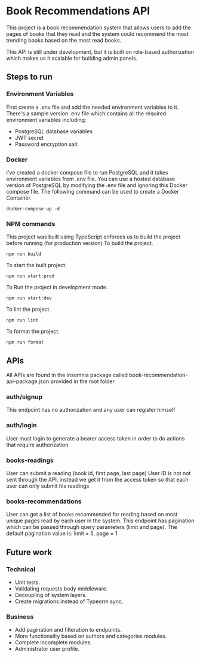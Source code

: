 # Book Recommendations API

This project is a book recommendation system that allows users to add the pages of books that they read and the system could recommend the most trending books based on the most read books.

This API is still under development, but it is built on role-based authorization which makes us it scalable for building admin panels.

## Steps to run
### Environment Variables
First create a .env file and add the needed environment variables to it.
<br>
There's a sample version .env file which contains all the required environment variables including:
<ul>
<li> PostgreSQL database variables
<li> JWT secret
<li> Password encryption salt 
</ul>

### Docker
I've created a docker compose file to run PostgreSQL and it takes environment variables from .env file.
You can use a hosted database version of PostgreSQL by modifying the .env file and ignoring this Docker compose file.
The following command can be used to create a Docker Container.
``` 
docker-compose up -d 
```

### NPM commands
This project was built using TypeScript enforces us to build the project before running (for production version)
To build the project.
```
npm run build
```

To start the built project.
```
npm run start:prod
```

To Run the project in development mode.
```
npm run start:dev
```

To lint the project.
```
npm run lint
```

To format the project.
```
npm run format
```

## APIs
All APIs are found in the insomnia package called book-recommendation-api-package.json provided in the root folder
### auth/signup
This endpoint has no authorization and any user can register himself

### auth/login
User must login to generate a bearer access token in order to do actions that require authorization

### books-readings
User can submit a reading (book id, first page, last page)
User ID is not not sent through the API, instead we get it from the access token so that each user can only submit his readings

### books-recommendations
User can get a list of books recommended for reading based on most unique pages read by each user in the system.
This endpoint has pagination which can be passed through query parameters (limit and page).
The default pagination value is: limit = 5, page = 1

## Future work
### Technical
<ul>
<li> Unit tests.
<li> Validating requests body middleware.
<li> Decoupling of system layers.
<li> Create migrations instead of Typeorm sync.
</ul>

### Business
<ul>
<li> Add pagination and filteration to endpoints.
<li> More functionality based on authors and categories modules.
<li> Complete incomplete modules.
<li> Administrator user profile.
</ul>


